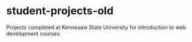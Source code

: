 # student-projects-old
Projects completed at Kennesaw State University for introduction to web development courses
